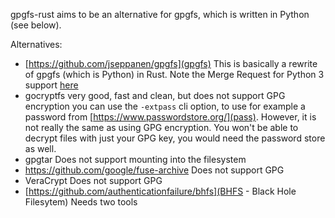 gpgfs-rust aims to be an alternative for gpgfs, which is written in Python (see below).

Alternatives:

- [https://github.com/jseppanen/gpgfs](gpgfs)
  This is basically a rewrite of gpgfs (which is Python) in Rust.
  Note the Merge Request for Python 3 support [here](https://github.com/jseppanen/gpgfs/pull/2)
- gocryptfs
  very good, fast and clean, but does not support GPG encryption
  you can use the `-extpass` cli option, to use for example a password from [https://www.passwordstore.org/](pass).
  However, it is not really the same as using GPG encryption. You won't be able to decrypt files with just your GPG key,
  you would need the password store as well.
- gpgtar
  Does not support mounting into the filesystem
- https://github.com/google/fuse-archive
  Does not support GPG
- VeraCrypt
  Does not support GPG
- [https://github.com/authenticationfailure/bhfs](BHFS - Black Hole Filesytem)
  Needs two tools
